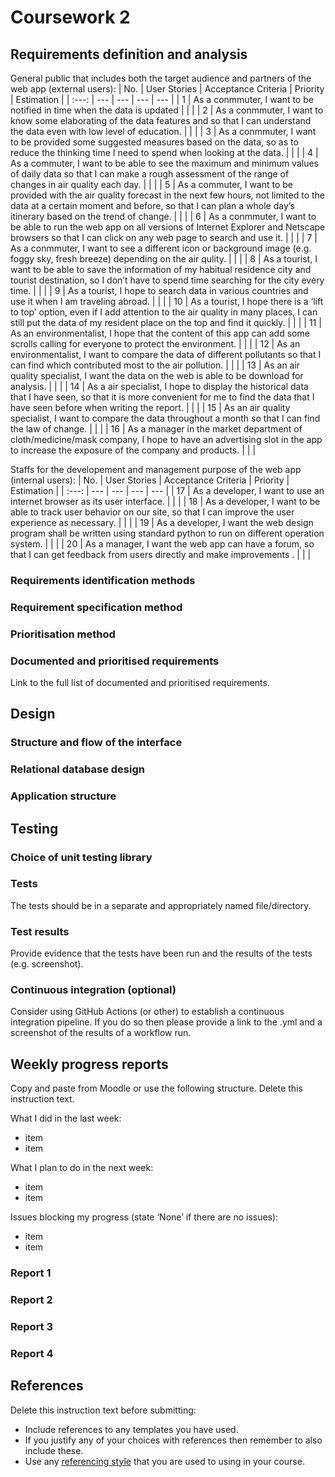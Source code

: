 # Coursework 2
## Requirements definition and analysis	
General public that includes both the target audience and partners of the web app (external users):
| No. | User Stories | Acceptance Criteria |  Priority  |  Estimation  |
| :---: | --- | --- | --- | --- |
| 1 | As a conmmuter, I want to be notified in time when the data is updated |  |  |
| 2 | As a conmmuter, I want to know some elaborating of the data features and so that I can understand the data even with low level of education. |  |  |
| 3 | As a conmmuter, I want to be provided some suggested measures based on the data, so as to reduce the thinking time I need to spend when looking at the data. |  |  |
| 4 | As a commuter, I want to be able to see the maximum and minimum values of daily data so that I can make a rough assessment of the range of changes in air quality each day. |  |  |
| 5 | As a commuter, I want to be provided with the air quality forecast in the next few hours, not limited to the data at a certain moment and before, so that I can plan a whole day’s itinerary based on the trend of change. |  |  |
| 6 | As a conmmuter, I want to be able to run the web app on all versions of Internet Explorer and Netscape browsers so that I can click on any web page to search and use it. |  |  |
| 7 | As a conmmuter, I want to see a different icon or background image (e.g. foggy sky, fresh breeze) depending on the air qulity. |  |  |
| 8 | As a tourist, I want to be able to save the information of my habitual residence city and tourist destination, so I don’t have to spend time searching for the city every time. |  |  |
| 9 | As a tourist, I hope to search data in various countries and use it when I am traveling abroad. |  |  |
| 10 | As a tourist, I hope there is a ‘lift to top’ option, even if I add attention to the air quality in many places, I can still put the data of my resident place on the top and find it quickly. |  |  |
| 11 | As an environmentalist, I hope that the content of this app can add some scrolls calling for everyone to protect the environment. |  |  |
| 12 | As an environmentalist, I want to compare the data of different pollutants so that I can find which contributed most to the air pollution. |  |  |
| 13 | As an air quality specialist, I want the data on the web is able to be download for analysis. |  |  |
| 14 | As a air specialist, I hope to display the historical data that I have seen, so that it is more convenient for me to find the data that I have seen before when writing the report. |  |  |
| 15 | As an air quality specialist, I want to compare the data throughout a month so that I can find the law of change. |  |  |
| 16 | As a manager in the market department of cloth/medicine/mask company, I hope to have an advertising slot in the app to increase the exposure of the company and products. |  |  |

Staffs for the developement and management purpose of the web app (internal users):
| No. | User Stories | Acceptance Criteria |  Priority  |  Estimation  |
| :---: | --- | --- | --- | --- |
| 17 | As a developer, I want to use an internet browser as its user interface. |  |  |
| 18 | As a developer, I want to be able to track user behavior on our site, so that I can improve the user experience as necessary. |  |  |
| 19 | As a developer, I want the web design program shall be written using standard python to run on different operation system. |  |  |
| 20 | As a manager, I want the web app can have a forum, so that I can get feedback from users directly and make improvements . |  |  |

			
### Requirements identification methods

### Requirement specification method

### Prioritisation method

### Documented and prioritised requirements
Link to the full list of documented and prioritised requirements.


## Design
### Structure and flow of the interface

### Relational database design

### Application structure


## Testing
### Choice of unit testing library

### Tests
The tests should be in a separate and appropriately named file/directory.

### Test results
Provide evidence that the tests have been run and the results of the tests (e.g. screenshot).

### Continuous integration (optional)
Consider using GitHub Actions (or other) to establish a continuous integration pipeline. If you do so then please provide a link to the .yml and a screenshot of the results of a workflow run.

## Weekly progress reports

Copy and paste from Moodle or use the following structure. Delete this instruction text.

What I did in the last week:

- item
- item

What I plan to do in the next week:

- item
- item

Issues blocking my progress (state ‘None’ if there are no issues):

- item
- item

### Report 1

### Report 2

### Report 3

### Report 4

## References

Delete this instruction text before submitting:

- Include references to any templates you have used.
- If you justify any of your choices with references then remember to also include these.
- Use any [referencing style](https://library-guides.ucl.ac.uk/referencing-plagiarism/referencing-styles) that you are
  used to using in your course.
